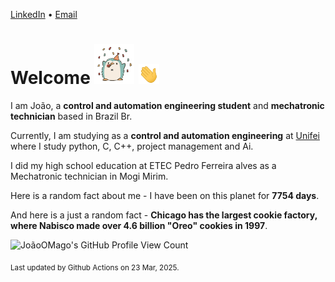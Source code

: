 [LinkedIn](https://www.linkedin.com/in/joão-pedro-gozzoli-b95641301/) &bull;
[Email](joaopedrogozzoli@gmail.com)

# Welcome <img src="happy.gif" height="64px" /> <img src="wave.gif" height="32px" />

I am João, a  **control and automation engineering student** and **mechatronic technician** based in Brazil Br.

Currently, I am studying as a **control and automation engineering** at [Unifei](https://unifei.edu.br) where I study python, C, C++, project management and Ai.

I did my high school education at ETEC Pedro Ferreira alves as a Mechatronic technician in Mogi Mirim.

Here is a random fact about me - I have been on this planet for **7754 days**.

And here is a just a random fact -  **Chicago has the largest cookie factory, where Nabisco made over 4.6 billion "Oreo" cookies in 1997**.

![JoãoOMago's GitHub Profile View Count](https://komarev.com/ghpvc/?username=JoaoOMago)

<sub>Last updated by Github Actions on 23 Mar, 2025.</sub>
